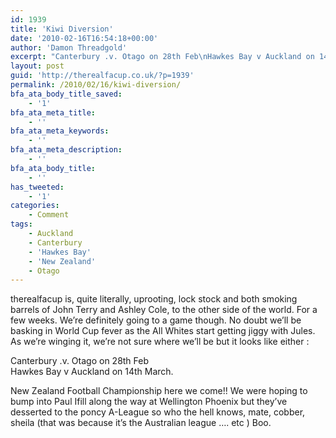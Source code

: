```yaml
---
id: 1939
title: 'Kiwi Diversion'
date: '2010-02-16T16:54:18+00:00'
author: 'Damon Threadgold'
excerpt: "Canterbury .v. Otago on 28th Feb\nHawkes Bay v Auckland on 14th March."
layout: post
guid: 'http://therealfacup.co.uk/?p=1939'
permalink: /2010/02/16/kiwi-diversion/
bfa_ata_body_title_saved:
    - '1'
bfa_ata_meta_title:
    - ''
bfa_ata_meta_keywords:
    - ''
bfa_ata_meta_description:
    - ''
bfa_ata_body_title:
    - ''
has_tweeted:
    - '1'
categories:
    - Comment
tags:
    - Auckland
    - Canterbury
    - 'Hawkes Bay'
    - 'New Zealand'
    - Otago
---
```


therealfacup is, quite literally, uprooting, lock stock and both smoking barrels of John Terry and Ashley Cole, to the other side of the world. For a few weeks. We’re definitely going to a game though. No doubt we’ll be basking in World Cup fever as the All Whites start getting jiggy with Jules. As we’re winging it, we’re not sure where we’ll be but it looks like either :

Canterbury .v. Otago on 28th Feb  
Hawkes Bay v Auckland on 14th March.

New Zealand Football Championship here we come!! We were hoping to bump into Paul Ifill along the way at Wellington Phoenix but they’ve desserted to the poncy A-League so who the hell knows, mate, cobber, sheila (that was because it’s the Australian league …. etc ) Boo.